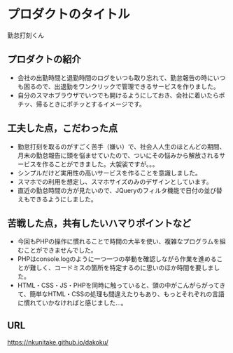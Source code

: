 # プロダクトのタイトル
勤怠打刻くん

## プロダクトの紹介
- 会社の出勤時間と退勤時間のログをいつも取り忘れて、勤怠報告の時にいつも困るので、出退勤をワンクリックで管理できるサービスを作りました。
- 自分のスマホブラウザでいつでも開けるようにしておき、会社に着いたらポチッ、帰るときにポチッとするイメージです。

## 工夫した点，こだわった点

- 勤怠打刻を取るのがすごく苦手（嫌い）で、社会人人生のほとんどの期間、月末の勤怠報告に頭を悩ませていたので、ついにその悩みから解放されるサービスを作ることができました。大袈裟ですが。。。
- シンプルだけど実用性の高いサービスを作ることを意識しました。
- スマホでの利用を想定し、スマホサイズのみのデザインとしています。
- 直近の勤怠時間の方が見たいので、JQueryのフィルタ機能で日付の並び替えもできるようにしました。

## 苦戦した点，共有したいハマりポイントなど
- 今回もPHPの操作に慣れることで時間の大半を使い、複雑なプログラムを組むことができませんでした。
- PHPはconsole.logのように一つ一つの挙動を確認しながら作業を進めることが難しく、コードミスの箇所を特定するのに思いのほか時間を要しました。
- HTML・CSS・JS・PHPを同時に触っていると、頭の中がこんがらがってきて、簡単なHTML・CSSの処理も間違えたりもあり、もっとそれぞれの言語に慣れていかなければと感じました...。

## URL
https://nkunitake.github.io/dakoku/
